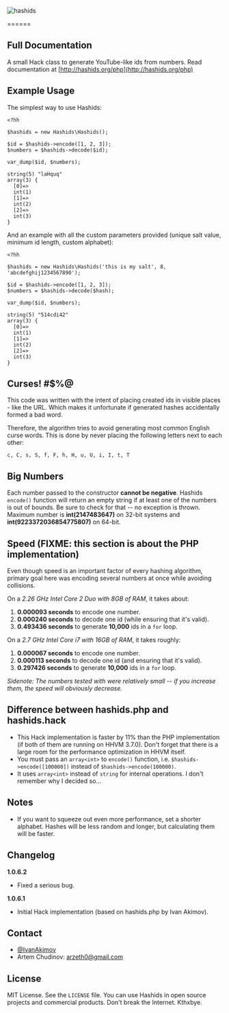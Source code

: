 
![hashids](http://www.hashids.org.s3.amazonaws.com/public/img/hashids.png "Hashids")

======

Full Documentation
-------

A small Hack class to generate YouTube-like ids from numbers. Read documentation at [http://hashids.org/php](http://hashids.org/php)

Example Usage
-------

The simplest way to use Hashids:

```hack
<?hh

$hashids = new Hashids\Hashids();

$id = $hashids->encode([1, 2, 3]);
$numbers = $hashids->decode($id);

var_dump($id, $numbers);
```
	
	string(5) "laHquq"
	array(3) {
	  [0]=>
	  int(1)
	  [1]=>
	  int(2)
	  [2]=>
	  int(3)
	}
	
And an example with all the custom parameters provided (unique salt value, minimum id length, custom alphabet):

```hack
<?hh

$hashids = new Hashids\Hashids('this is my salt', 8, 'abcdefghij1234567890');

$id = $hashids->encode([1, 2, 3]);
$numbers = $hashids->decode($hash);

var_dump($id, $numbers);
```
	
	string(5) "514cdi42"
	array(3) {
	  [0]=>
	  int(1)
	  [1]=>
	  int(2)
	  [2]=>
	  int(3)
	}
	
Curses! #$%@
-------

This code was written with the intent of placing created ids in visible places - like the URL. Which makes it unfortunate if generated hashes accidentally formed a bad word.

Therefore, the algorithm tries to avoid generating most common English curse words. This is done by never placing the following letters next to each other:
	
	c, C, s, S, f, F, h, H, u, U, i, I, t, T
	
Big Numbers
-------

Each number passed to the constructor **cannot be negative**. Hashids `encode()` function will return an empty string if at least one of the numbers is out of bounds. Be sure to check for that -- no exception is thrown. Maximum number is **int(2147483647)** on 32-bit systems and **int(9223372036854775807)** on 64-bit.

Speed (FIXME: this section is about the PHP implementation)
-------

Even though speed is an important factor of every hashing algorithm, primary goal here was encoding several numbers at once while avoiding collisions.

On a *2.26 GHz Intel Core 2 Duo with 8GB of RAM*, it takes about:

1. **0.000093 seconds** to encode one number.
2. **0.000240 seconds** to decode one id (while ensuring that it's valid).
3. **0.493436 seconds** to generate **10,000** ids in a `for` loop.

On a *2.7 GHz Intel Core i7 with 16GB of RAM*, it takes roughly:

1. **0.000067 seconds** to encode one number.
2. **0.000113 seconds** to decode one id (and ensuring that it's valid).
3. **0.297426 seconds** to generate **10,000** ids in a `for` loop.

*Sidenote: The numbers tested with were relatively small -- if you increase them, the speed will obviously decrease.*

Difference between hashids.php and hashids.hack
-------
 - This Hack implementation is faster by 11% than the PHP implementation (if both of them are running on HHVM 3.7.0). Don't forget that there is a large room for the performance optimization in HHVM itself.
 - You must pass an ```array<int>``` to `encode()` function, i.e. ```$hashids->encode([100000])``` instead of ```$hashids->encode(100000)```.
 - It uses ```array<int>``` instead of ```string``` for internal operations. I don't remember why I decided so...

Notes
-------

- If you want to squeeze out even more performance, set a shorter alphabet. Hashes will be less random and longer, but calculating them will be faster.

Changelog
-------
**1.0.6.2**
- Fixed a serious bug.

**1.0.6.1**
- Initial Hack implementation (based on hashids.php by Ivan Akimov).

Contact
-------

* [@IvanAkimov](http://twitter.com/ivanakimov)
* Artem Chudinov: arzeth0@gmail.com

License
-------

MIT License. See the `LICENSE` file. You can use Hashids in open source projects and commercial products. Don't break the Internet. Kthxbye.

